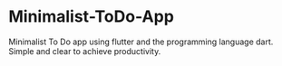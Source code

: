 # Minimalist-ToDo-App
Minimalist To Do app using flutter and the programming language dart. Simple and clear to achieve productivity.
